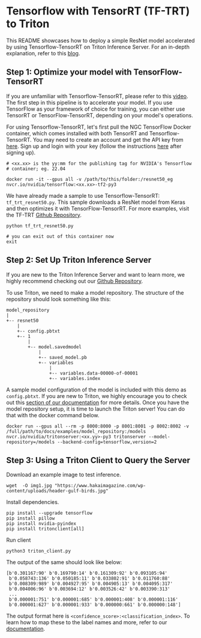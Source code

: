 # Tensorflow with TensorRT (TF-TRT) to Triton

This README showcases how to deploy a simple ResNet model accelerated by using Tensorflow-TensorRT on Triton Inference Server. For an in-depth explanation, refer to this [blog](https://TODO_add_blog_link). 

## Step 1: Optimize your model with TensorFlow-TensorRT

If you are unfamiliar with Tensorflow-TensorRT, please refer to this [video](https://www.youtube.com/watch?v=w7871kMiAs8&ab_channel=NVIDIADeveloper). The first step in this pipeline is to accelerate your model. If you use TensorFlow as your framework of choice for training, you can either use TensorRT or TensorFlow-TensorRT, depending on your model's operations.

For using Tensorflow-TensorRT, let's first pull the NGC TensorFlow Docker container, which comes installed with both TensorRT and Tensorflow-TensorRT. You may need to create an account and get the API key from [here](https://ngc.nvidia.com/setup/). Sign up and login with your key (follow the instructions [here](https://ngc.nvidia.com/setup/api-key) after signing up).

```
# <xx.xx> is the yy:mm for the publishing tag for NVIDIA's Tensorflow 
# container; eg. 22.04

docker run -it --gpus all -v /path/to/this/folder:/resnet50_eg nvcr.io/nvidia/tensorflow:<xx.xx>-tf2-py3
```

We have already made a sample to use Tensorflow-TensorRT: `tf_trt_resnet50.py`. This sample downloads a ResNet model from Keras and then optimizes it with TensorFlow-TensorRT. For more examples, visit the TF-TRT [Github Repository](https://github.com/tensorflow/tensorrt).

```
python tf_trt_resnet50.py

# you can exit out of this container now
exit
```

## Step 2: Set Up Triton Inference Server

If you are new to the Triton Inference Server and want to learn more, we highly recommend checking out our [Github Repository](https://github.com/triton-inference-server).

To use Triton, we need to make a model repository. The structure of the repository should look something like this:
```
model_repository
|
+-- resnet50
    |
    +-- config.pbtxt
    +-- 1
        |
        +-- model.savedmodel
            |
            +-- saved_model.pb
            +-- variables
                |
                +-- variables.data-00000-of-00001
                +-- variables.index
```

A sample model configuration of the model is included with this demo as `config.pbtxt`. If you are new to Triton, we highly encourage you to check out this [section of our documentation](https://github.com/triton-inference-server/server/blob/main/docs/model_configuration.md) for more details. Once you have the model repository setup, it is time to launch the Triton server! You can do that with the docker command below.
```
docker run --gpus all --rm -p 8000:8000 -p 8001:8001 -p 8002:8002 -v /full/path/to/docs/examples/model_repository:/models nvcr.io/nvidia/tritonserver:<xx.yy>-py3 tritonserver --model-repository=/models --backend-config=tensorflow,version=2
```

## Step 3: Using a Triton Client to Query the Server

Download an example image to test inference.

```
wget  -O img1.jpg "https://www.hakaimagazine.com/wp-content/uploads/header-gulf-birds.jpg"
```

Install dependencies.
```
pip install --upgrade tensorflow
pip install pillow
pip install nvidia-pyindex
pip install tritonclient[all]
```

Run client
```
python3 triton_client.py
```

The output of the same should look like below:
```
[b'0.301167:90' b'0.169790:14' b'0.161309:92' b'0.093105:94'
 b'0.058743:136' b'0.050185:11' b'0.033802:91' b'0.011760:88'
 b'0.008309:989' b'0.004927:95' b'0.004905:13' b'0.004095:317'
 b'0.004006:96' b'0.003694:12' b'0.003526:42' b'0.003390:313'
 ...
 b'0.000001:751' b'0.000001:685' b'0.000001:408' b'0.000001:116'
 b'0.000001:627' b'0.000001:933' b'0.000000:661' b'0.000000:148']
```
The output format here is `<confidence_score>:<classification_index>`. To learn how to map these to the label names and more, refer to our [documentation](https://github.com/triton-inference-server/server/blob/main/docs/protocol/extension_classification.md).
